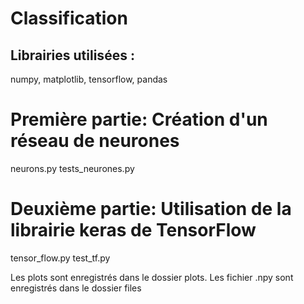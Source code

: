 # Classification

Librairies utilisées :
----------------------
numpy, matplotlib, tensorflow, pandas

# Première partie: Création d'un réseau de neurones

neurons.py
tests_neurones.py

# Deuxième partie: Utilisation de la librairie keras de TensorFlow

tensor_flow.py
test_tf.py


Les plots sont enregistrés dans le dossier plots.
Les fichier .npy sont enregistrés dans le dossier files
